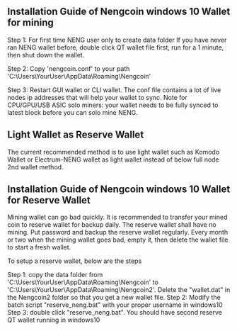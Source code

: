
## Installation Guide of Nengcoin windows 10 Wallet for mining

 Step 1: For first time NENG user only to create data folder
      If you have never ran NENG wallet before, double click QT wallet file first, run for a 1 minute, then shut down the wallet. 

 Step 2: Copy 'nengcoin.conf' to your path 'C:\Users\YourUser\AppData\Roaming\Nengcoin'


 Step 3: Restart GUI wallet or CLI wallet.  The conf file contains a lot of live nodes ip addresses that will help your wallet to sync. 
     Note for CPU/GPU/USB ASIC solo miners: your wallet needs to be fully synced to latest block before you can solo mine NENG. 



## Light Wallet as Reserve Wallet

The current recommended method is to use light wallet such as Komodo Wallet or Electrum-NENG wallet as light wallet
instead of below full node 2nd wallet method.


## Installation Guide of Nengcoin windows 10 Wallet for Reserve Wallet

Mining wallet can go bad quickly. It is recommended to transfer your mined coin to reserve wallet for backup daily. 
The reserve wallet shall have no mining. Put password and backup the reserve wallet regularly. 
Every month or two when the mining wallet goes bad, empty it, then delete the wallet file to start a fresh wallet. 

To setup a reserve wallet, below are the steps

Step 1:  copy the data folder from 'C:\Users\YourUser\AppData\Roaming\Nengcoin'  to  'C:\Users\YourUser\AppData\Roaming\Nengcoin2'. 
Delete the "wallet.dat"  in the Nengcoin2 folder so that you get a new wallet file. 
Step 2:  Modify the batch script "reserve_neng.bat" with your proper username in windows10
Step 3:  double click "reserve_neng.bat". You should have second reserve QT wallet running in windows10
